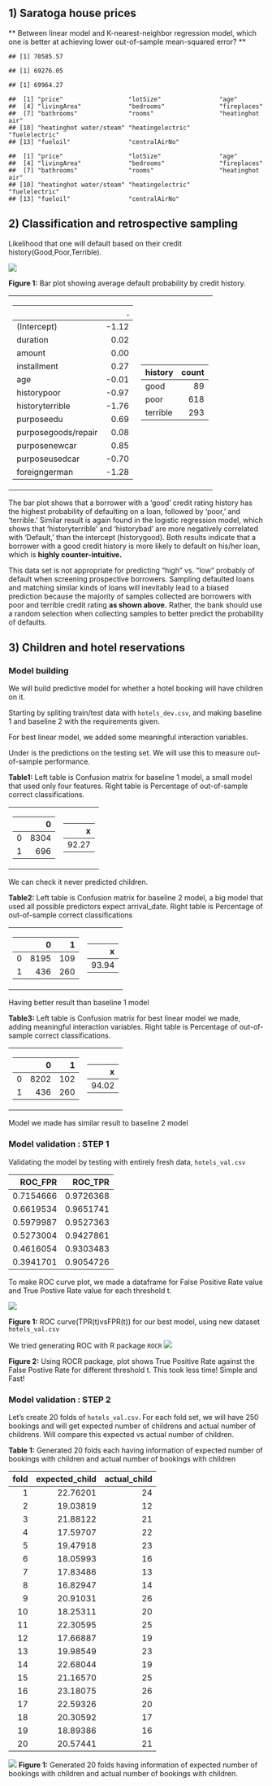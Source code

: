 ## 1) Saratoga house prices

\*\* Between linear model and K-nearest-neighbor regression model, which
one is better at achieving lower out-of-sample mean-squared error? \*\*

    ## [1] 70585.57

    ## [1] 69276.05

    ## [1] 69964.27

    ##  [1] "price"                  "lotSize"                "age"                   
    ##  [4] "livingArea"             "bedrooms"               "fireplaces"            
    ##  [7] "bathrooms"              "rooms"                  "heatinghot air"        
    ## [10] "heatinghot water/steam" "heatingelectric"        "fuelelectric"          
    ## [13] "fueloil"                "centralAirNo"

    ##  [1] "price"                  "lotSize"                "age"                   
    ##  [4] "livingArea"             "bedrooms"               "fireplaces"            
    ##  [7] "bathrooms"              "rooms"                  "heatinghot air"        
    ## [10] "heatinghot water/steam" "heatingelectric"        "fuelelectric"          
    ## [13] "fueloil"                "centralAirNo"

## 2) Classification and retrospective sampling

Likelihood that one will default based on their credit
history(Good,Poor,Terrible).

![](ECO-395M-exercise-2_files/figure-markdown_strict/problem%202.1-1.png)

**Figure 1:** Bar plot showing average default probability by credit
history.

<table class="kable_wrapper">
<tbody>
<tr>
<td>

<table>
<thead>
<tr class="header">
<th style="text-align: left;"></th>
<th style="text-align: right;">.</th>
</tr>
</thead>
<tbody>
<tr class="odd">
<td style="text-align: left;">(Intercept)</td>
<td style="text-align: right;">-1.12</td>
</tr>
<tr class="even">
<td style="text-align: left;">duration</td>
<td style="text-align: right;">0.02</td>
</tr>
<tr class="odd">
<td style="text-align: left;">amount</td>
<td style="text-align: right;">0.00</td>
</tr>
<tr class="even">
<td style="text-align: left;">installment</td>
<td style="text-align: right;">0.27</td>
</tr>
<tr class="odd">
<td style="text-align: left;">age</td>
<td style="text-align: right;">-0.01</td>
</tr>
<tr class="even">
<td style="text-align: left;">historypoor</td>
<td style="text-align: right;">-0.97</td>
</tr>
<tr class="odd">
<td style="text-align: left;">historyterrible</td>
<td style="text-align: right;">-1.76</td>
</tr>
<tr class="even">
<td style="text-align: left;">purposeedu</td>
<td style="text-align: right;">0.69</td>
</tr>
<tr class="odd">
<td style="text-align: left;">purposegoods/repair</td>
<td style="text-align: right;">0.08</td>
</tr>
<tr class="even">
<td style="text-align: left;">purposenewcar</td>
<td style="text-align: right;">0.85</td>
</tr>
<tr class="odd">
<td style="text-align: left;">purposeusedcar</td>
<td style="text-align: right;">-0.70</td>
</tr>
<tr class="even">
<td style="text-align: left;">foreigngerman</td>
<td style="text-align: right;">-1.28</td>
</tr>
</tbody>
</table>

</td>
<td>

<table>
<thead>
<tr class="header">
<th style="text-align: left;">history</th>
<th style="text-align: right;">count</th>
</tr>
</thead>
<tbody>
<tr class="odd">
<td style="text-align: left;">good</td>
<td style="text-align: right;">89</td>
</tr>
<tr class="even">
<td style="text-align: left;">poor</td>
<td style="text-align: right;">618</td>
</tr>
<tr class="odd">
<td style="text-align: left;">terrible</td>
<td style="text-align: right;">293</td>
</tr>
</tbody>
</table>

</td>
</tr>
</tbody>
</table>

The bar plot shows that a borrower with a ‘good’ credit rating history
has the highest probability of defaulting on a loan, followed by ‘poor,’
and ‘terrible.’ Similar result is again found in the logistic regression
model, which shows that ‘historyterrible’ and ‘historybad’ are more
negatively correlated with ‘Default,’ than the intercept (historygood).
Both results indicate that a borrower with a good credit history is more
likely to default on his/her loan, which is **highly
counter-intuitive.**

This data set is not appropriate for predicting “high” vs. “low”
probably of default when screening prospective borrowers. Sampling
defaulted loans and matching similar kinds of loans will inevitably lead
to a biased prediction because the majority of samples collected are
borrowers with poor and terrible credit rating **as shown above.**
Rather, the bank should use a random selection when collecting samples
to better predict the probability of defaults.

## 3) Children and hotel reservations

### Model building

We will build predictive model for whether a hotel booking will have
children on it.

Starting by spliting train/test data with `hotels_dev.csv`, and making
baseline 1 and baseline 2 with the requirements given.

For best linear model, we added some meaningful interaction variables.

Under is the predictions on the testing set. We will use this to measure
out-of-sample performance.

**Table1:** Left table is Confusion matrix for baseline 1 model, a small
model that used only four features. Right table is Percentage of
out-of-sample correct classifications.

<table class="kable_wrapper">
<tbody>
<tr>
<td>

<table>
<thead>
<tr class="header">
<th style="text-align: left;"></th>
<th style="text-align: right;">0</th>
</tr>
</thead>
<tbody>
<tr class="odd">
<td style="text-align: left;">0</td>
<td style="text-align: right;">8304</td>
</tr>
<tr class="even">
<td style="text-align: left;">1</td>
<td style="text-align: right;">696</td>
</tr>
</tbody>
</table>

</td>
<td>

<table>
<thead>
<tr class="header">
<th style="text-align: right;">x</th>
</tr>
</thead>
<tbody>
<tr class="odd">
<td style="text-align: right;">92.27</td>
</tr>
</tbody>
</table>

</td>
</tr>
</tbody>
</table>

We can check it never predicted children.

**Table2:** Left table is Confusion matrix for baseline 2 model, a big
model that used all possible predictors expect arrival\_date. Right
table is Percentage of out-of-sample correct classifications

<table class="kable_wrapper">
<tbody>
<tr>
<td>

<table>
<thead>
<tr class="header">
<th style="text-align: left;"></th>
<th style="text-align: right;">0</th>
<th style="text-align: right;">1</th>
</tr>
</thead>
<tbody>
<tr class="odd">
<td style="text-align: left;">0</td>
<td style="text-align: right;">8195</td>
<td style="text-align: right;">109</td>
</tr>
<tr class="even">
<td style="text-align: left;">1</td>
<td style="text-align: right;">436</td>
<td style="text-align: right;">260</td>
</tr>
</tbody>
</table>

</td>
<td>

<table>
<thead>
<tr class="header">
<th style="text-align: right;">x</th>
</tr>
</thead>
<tbody>
<tr class="odd">
<td style="text-align: right;">93.94</td>
</tr>
</tbody>
</table>

</td>
</tr>
</tbody>
</table>

Having better result than baseline 1 model

**Table3:** Left table is Confusion matrix for best linear model we
made, adding meaningful interaction variables. Right table is Percentage
of out-of-sample correct classifications.

<table class="kable_wrapper">
<tbody>
<tr>
<td>

<table>
<thead>
<tr class="header">
<th style="text-align: left;"></th>
<th style="text-align: right;">0</th>
<th style="text-align: right;">1</th>
</tr>
</thead>
<tbody>
<tr class="odd">
<td style="text-align: left;">0</td>
<td style="text-align: right;">8202</td>
<td style="text-align: right;">102</td>
</tr>
<tr class="even">
<td style="text-align: left;">1</td>
<td style="text-align: right;">436</td>
<td style="text-align: right;">260</td>
</tr>
</tbody>
</table>

</td>
<td>

<table>
<thead>
<tr class="header">
<th style="text-align: right;">x</th>
</tr>
</thead>
<tbody>
<tr class="odd">
<td style="text-align: right;">94.02</td>
</tr>
</tbody>
</table>

</td>
</tr>
</tbody>
</table>

Model we made has similar result to baseline 2 model

### Model validation : STEP 1

Validating the model by testing with entirely fresh data,
`hotels_val.csv`

<table>
<thead>
<tr class="header">
<th style="text-align: right;">ROC_FPR</th>
<th style="text-align: right;">ROC_TPR</th>
</tr>
</thead>
<tbody>
<tr class="odd">
<td style="text-align: right;">0.7154666</td>
<td style="text-align: right;">0.9726368</td>
</tr>
<tr class="even">
<td style="text-align: right;">0.6619534</td>
<td style="text-align: right;">0.9651741</td>
</tr>
<tr class="odd">
<td style="text-align: right;">0.5979987</td>
<td style="text-align: right;">0.9527363</td>
</tr>
<tr class="even">
<td style="text-align: right;">0.5273004</td>
<td style="text-align: right;">0.9427861</td>
</tr>
<tr class="odd">
<td style="text-align: right;">0.4616054</td>
<td style="text-align: right;">0.9303483</td>
</tr>
<tr class="even">
<td style="text-align: right;">0.3941701</td>
<td style="text-align: right;">0.9054726</td>
</tr>
</tbody>
</table>

To make ROC curve plot, we made a dataframe for False Positive Rate
value and True Postive Rate value for each threshold t.

![](ECO-395M-exercise-2_files/figure-markdown_strict/problem%203.2.1.2-1.png)

**Figure 1:** ROC curve(TPR(t)vsFPR(t)) for our best model, using new
dataset `hotels_val.csv`

We tried generating ROC with R package `ROCR`
![](ECO-395M-exercise-2_files/figure-markdown_strict/problem%203.2.2-1.png)

**Figure 2:** Using ROCR package, plot shows True Positive Rate against
the False Postive Rate for different threshold t. This took less time!
Simple and Fast!

### Model validation : STEP 2

Let’s create 20 folds of `hotels_val.csv`. For each fold set, we will
have 250 bookings and will get expected number of childrens and actual
number of childrens. Will compare this expected vs actual number of
children.

**Table 1:** Generated 20 folds each having information of expected
number of bookings with children and actual number of bookings with
children

<table>
<thead>
<tr class="header">
<th style="text-align: right;">fold</th>
<th style="text-align: right;">expected_child</th>
<th style="text-align: right;">actual_child</th>
</tr>
</thead>
<tbody>
<tr class="odd">
<td style="text-align: right;">1</td>
<td style="text-align: right;">22.76201</td>
<td style="text-align: right;">24</td>
</tr>
<tr class="even">
<td style="text-align: right;">2</td>
<td style="text-align: right;">19.03819</td>
<td style="text-align: right;">12</td>
</tr>
<tr class="odd">
<td style="text-align: right;">3</td>
<td style="text-align: right;">21.88122</td>
<td style="text-align: right;">21</td>
</tr>
<tr class="even">
<td style="text-align: right;">4</td>
<td style="text-align: right;">17.59707</td>
<td style="text-align: right;">22</td>
</tr>
<tr class="odd">
<td style="text-align: right;">5</td>
<td style="text-align: right;">19.47918</td>
<td style="text-align: right;">23</td>
</tr>
<tr class="even">
<td style="text-align: right;">6</td>
<td style="text-align: right;">18.05993</td>
<td style="text-align: right;">16</td>
</tr>
<tr class="odd">
<td style="text-align: right;">7</td>
<td style="text-align: right;">17.83486</td>
<td style="text-align: right;">13</td>
</tr>
<tr class="even">
<td style="text-align: right;">8</td>
<td style="text-align: right;">16.82947</td>
<td style="text-align: right;">14</td>
</tr>
<tr class="odd">
<td style="text-align: right;">9</td>
<td style="text-align: right;">20.91031</td>
<td style="text-align: right;">26</td>
</tr>
<tr class="even">
<td style="text-align: right;">10</td>
<td style="text-align: right;">18.25311</td>
<td style="text-align: right;">20</td>
</tr>
<tr class="odd">
<td style="text-align: right;">11</td>
<td style="text-align: right;">22.30595</td>
<td style="text-align: right;">25</td>
</tr>
<tr class="even">
<td style="text-align: right;">12</td>
<td style="text-align: right;">17.66887</td>
<td style="text-align: right;">19</td>
</tr>
<tr class="odd">
<td style="text-align: right;">13</td>
<td style="text-align: right;">19.98549</td>
<td style="text-align: right;">23</td>
</tr>
<tr class="even">
<td style="text-align: right;">14</td>
<td style="text-align: right;">22.68044</td>
<td style="text-align: right;">19</td>
</tr>
<tr class="odd">
<td style="text-align: right;">15</td>
<td style="text-align: right;">21.16570</td>
<td style="text-align: right;">25</td>
</tr>
<tr class="even">
<td style="text-align: right;">16</td>
<td style="text-align: right;">23.18075</td>
<td style="text-align: right;">26</td>
</tr>
<tr class="odd">
<td style="text-align: right;">17</td>
<td style="text-align: right;">22.59326</td>
<td style="text-align: right;">20</td>
</tr>
<tr class="even">
<td style="text-align: right;">18</td>
<td style="text-align: right;">20.30592</td>
<td style="text-align: right;">17</td>
</tr>
<tr class="odd">
<td style="text-align: right;">19</td>
<td style="text-align: right;">18.89386</td>
<td style="text-align: right;">16</td>
</tr>
<tr class="even">
<td style="text-align: right;">20</td>
<td style="text-align: right;">20.57441</td>
<td style="text-align: right;">21</td>
</tr>
</tbody>
</table>

![](ECO-395M-exercise-2_files/figure-markdown_strict/problem%203.2.4-1.png)
**Figure 1:** Generated 20 folds having information of expected number
of bookings with children and actual number of bookings with children.
